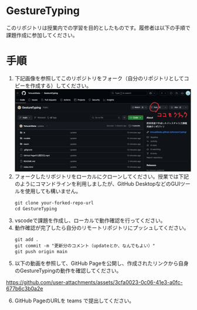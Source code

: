 # GestureTyping
このリポジトリは授業内での学習を目的としたものです。履修者は以下の手順で課題作成に参加してください。

# 手順
1. 下記画像を参照してこのリポジトリをフォーク（自分のリポジトリとしてコピーを作成する）してください。
   ![Fork me on GitHub](./fork.png)
2. フォークしたリポジトリをローカルにクローンしてください。授業では下記のようにコマンドラインを利用しましたが、GitHub DesktopなどのGUIツールを使用しても構いません。
   ```
   git clone your-forked-repo-url
   cd GestureTyping
   ```
3. vscodeで課題を作成し、ローカルで動作確認を行ってください。
4. 動作確認が完了したら自分のリモートリポジトリにプッシュしてください。
    ```
    git add .
    git commit -m "更新分のコメント（updateとか、なんでもよい）"
    git push origin main
    ```
5. 以下の動画を参照して、GitHub Pageを公開し、作成されたリンクから自身のGestureTypingの動作を確認してください。

https://github.com/user-attachments/assets/3cfa0023-0c06-41e3-a0fc-677b6c3b0a2e

6. GitHub PageのURLを teams で提出してください。
